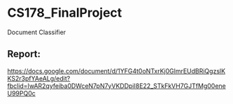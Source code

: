 # CS178_FinalProject
Document Classifier

## Report:
https://docs.google.com/document/d/1YFG4t0oNTxrKj0GlmrEUdBRiQgzslKKS2r3pfYAeALg/edit?fbclid=IwAR2qyfeiba0DWceN7pN7yVKDDpiI8E22_STkFkVH7GJTfMg00eneU99PQ0c
